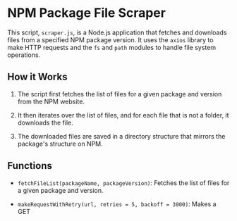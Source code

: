 # NPM Package File Scraper

This script, `scraper.js`, is a Node.js application that fetches and downloads files from a specified NPM package version. It uses the `axios` library to make HTTP requests and the `fs` and `path` modules to handle file system operations.

## How it Works

1. The script first fetches the list of files for a given package and version from the NPM website.

2. It then iterates over the list of files, and for each file that is not a folder, it downloads the file.

3. The downloaded files are saved in a directory structure that mirrors the package's structure on NPM.

## Functions

- `fetchFileList(packageName, packageVersion)`: Fetches the list of files for a given package and version.

- `makeRequestWithRetry(url, retries = 5, backoff = 3000)`: Makes a GET